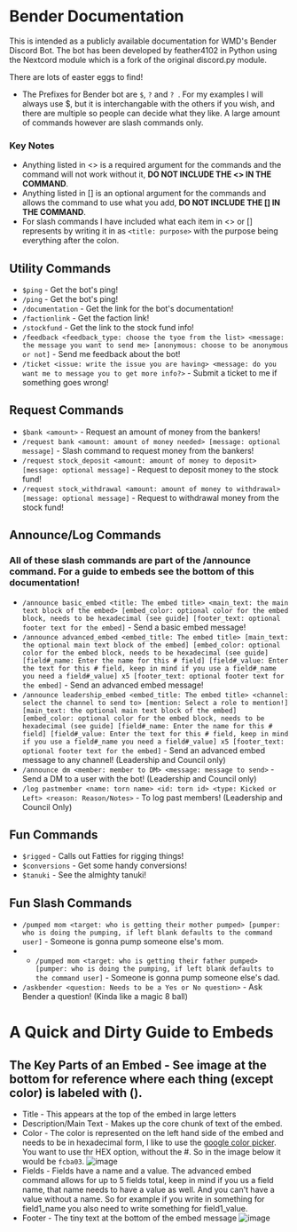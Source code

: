 # Bender Documentation
This is intended as a publicly available documentation for WMD's Bender Discord Bot. 
The bot has been developed by feather4102 in Python using the Nextcord module which is a fork of the original discord.py module.  

There are lots of easter eggs to find!

* The Prefixes for Bender bot are ```$```, ```?``` and ```? ```. For my examples I will always use \$, but it is interchangable with the others if you wish, and there are multiple so people can decide what they like. A large amount of commands however are slash commands only. 

### Key Notes
* Anything listed in \<> is a required argument for the commands and the command will not work without it, __DO NOT INCLUDE THE \<> IN THE COMMAND__.
* Anything listed in \[] is an optional argument for the commands and allows the command to use what you add, __DO NOT INCLUDE THE \[] IN THE COMMAND__.
* For slash commands I have included what each item in <> or [] represents by writing it in as ```<title: purpose>``` with the purpose being everything after the colon. 


## Utility Commands 
* ```$ping``` - Get the bot's ping!
* ```/ping``` - Get the bot's ping!
* ```/documentation``` - Get the link for the bot's documentation!
* ```/factionlink``` - Get the faction link!
* ```/stockfund``` - Get the link to the stock fund info!
* ```/feedback <feedback_type: choose the tyoe from the list> <message: the message you want to send me> [anonymous: choose to be anonymous or not]``` - Send me feedback about the bot!
* ```/ticket <issue: write the issue you are having> <message: do you want me to message you to get more info?>``` - Submit a ticket to me if something goes wrong!

## Request Commands
* ```$bank <amount>``` - Request an amount of money from the bankers!
* ```/request bank <amount: amount of money needed> [message: optional message]``` - Slash command to request money from the bankers!
* ```/request stock_deposit <amount: amount of money to deposit>  [message: optional message]``` - Request to deposit money to the stock fund!
* ```/request stock_withdrawal <amount: amount of money to withdrawal>  [message: optional message]``` - Request to withdrawal money from the stock fund!

## Announce/Log Commands 
### All of these slash commands are part of the /announce command. For a guide to embeds see the bottom of this documentation!
* ```/announce basic_embed <title: The embed title> <main_text: the main text block of the embed> [embed_color: optional color for the embed block, needs to be hexadecimal (see guide] [footer_text: optional footer text for the embed]``` - Send a basic embed message!
* ```/announce advanced_embed <embed_title: The embed title> [main_text: the optional main text block of the embed] [embed_color: optional color for the embed block, needs to be hexadecimal (see guide] [field#_name: Enter the name for this # field] [field#_value: Enter the text for this # field, keep in mind if you use a field#_name you need a field#_value] x5 [footer_text: optional footer text for the embed]``` - Send an advanced embed message!
* ```/announce leadership_embed <embed_title: The embed title> <channel: select the channel to send to> [mention: Select a role to mention!] [main_text: the optional main text block of the embed] [embed_color: optional color for the embed block, needs to be hexadecimal (see guide] [field#_name: Enter the name for this # field] [field#_value: Enter the text for this # field, keep in mind if you use a field#_name you need a field#_value] x5 [footer_text: optional footer text for the embed]``` - Send an advanced embed message to any channel! (Leadership and Council only)
* ```/announce dm <member: member to DM> <message: message to send>``` - Send a DM to a user with the bot! (Leadership and Council only)
* ```/log pastmember <name: torn name> <id: torn id> <type: Kicked or Left> <reason: Reason/Notes>``` - To log past members! (Leadership and Council Only)

## Fun Commands
* ```$rigged``` - Calls out Fatties for rigging things!
* ```$conversions``` - Get some handy conversions!
* ```$tanuki``` - See the almighty tanuki!

## Fun Slash Commands
* ```/pumped mom <target: who is getting their mother pumped> [pumper: who is doing the pumping, if left blank defaults to the command user]``` - Someone is gonna pump someone else's mom. 
* * ```/pumped mom <target: who is getting their father pumped> [pumper: who is doing the pumping, if left blank defaults to the command user]``` - Someone is gonna pump someone else's dad. 
* ```/askbender <question: Needs to be a Yes or No question>``` - Ask Bender a question! (Kinda like a magic 8 ball)

# A Quick and Dirty Guide to Embeds
## The Key Parts of an Embed - See image at the bottom for reference where each thing (except color) is labeled with (). 
* Title - This appears at the top of the embed in large letters
* Description/Main Text - Makes up the core chunk of text of the embed. 
* Color - The color is represented on the left hand side of the embed and needs to be in hexadecimal form, I like to use the [google color picker](https://www.google.com/search?q=color+picker&oq=color+picker&aqs=chrome.0.69i59j0i20i263i512j0i433i512j0i131i433i512j0i512j0i433i512l3j0i131i433i512.2226j0j9&sourceid=chrome&ie=UTF-8). You want to use thr HEX option, without the #. So in the image below it would be ```fcba03```.
![image](https://user-images.githubusercontent.com/70727679/196340449-77fc5d4b-e22f-4656-bd9b-840c82c829c8.png)
* Fields - Fields have a name and a value. The advanced embed command allows for up to 5 fields total, keep in mind if you us a field name, that name needs to have a value as well. And you can't have a value without a name. So for example if you write in something for field1_name you also need to write something for field1_value. 
* Footer - The tiny text at the bottom of the embed message
![image](https://user-images.githubusercontent.com/70727679/196341467-434dff5f-36b5-4b9c-ae12-4b1b3b26651f.png)

